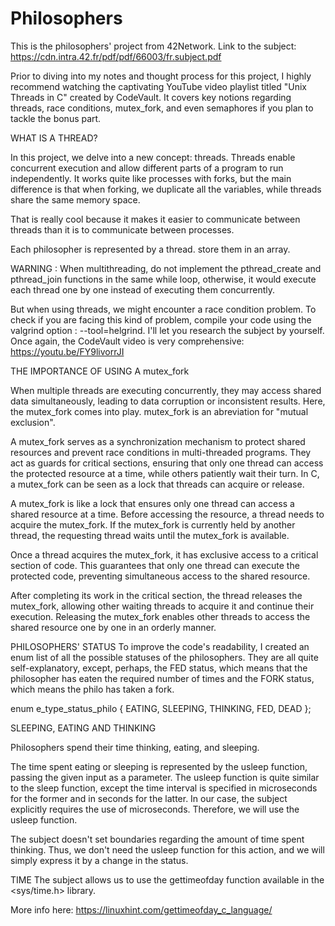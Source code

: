 # Philosophers

This is the philosophers' project from 42Network.
Link to the subject: https://cdn.intra.42.fr/pdf/pdf/66003/fr.subject.pdf

Prior to diving into my notes and thought process for this project, I highly recommend watching the captivating YouTube video playlist titled "Unix Threads in C" created by CodeVault. It covers key notions regarding threads, race conditions, mutex_fork, and even semaphores if you plan to tackle the bonus part.

WHAT IS A THREAD?

In this project, we delve into a new concept: threads. 
Threads enable concurrent execution and allow different parts of a program to run independently. It works quite like processes with forks, but the main difference is that when forking, we duplicate all the variables, while threads share the same memory space.

That is really cool because it makes it easier to communicate between threads than it is to communicate between processes.

Each philosopher is represented by a thread. 
store them in an array. 

WARNING : When multithreading, do not implement the pthread_create and pthread_join functions in the same while loop, otherwise, it would execute each thread one by one instead of executing them concurrently.

But when using threads, we might encounter a race condition problem. To check if you are facing this kind of problem, compile your code using the valgrind option : --tool=helgrind. I'll let you research the subject by yourself. Once again, the CodeVault video is very comprehensive: https://youtu.be/FY9livorrJI

THE IMPORTANCE OF USING A mutex_fork

When multiple threads are executing concurrently, they may access shared data simultaneously, leading to data corruption or inconsistent results. Here, the mutex_fork comes into play. mutex_fork is an abreviation for "mutual exclusion".

A mutex_fork serves as a synchronization mechanism to protect shared resources and prevent race conditions in multi-threaded programs. They act as guards for critical sections, ensuring that only one thread can access the protected resource at a time, while others patiently wait their turn. In C, a mutex_fork can be seen as a lock that threads can acquire or release.

A mutex_fork is like a lock that ensures only one thread can access a shared resource at a time. Before accessing the resource, a thread needs to acquire the mutex_fork. If the mutex_fork is currently held by another thread, the requesting thread waits until the mutex_fork is available.

Once a thread acquires the mutex_fork, it has exclusive access to a critical section of code. This guarantees that only one thread can execute the protected code, preventing simultaneous access to the shared resource.

After completing its work in the critical section, the thread releases the mutex_fork, allowing other waiting threads to acquire it and continue their execution. Releasing the mutex_fork enables other threads to access the shared resource one by one in an orderly manner.

PHILOSOPHERS' STATUS
To improve the code's readability, I created an enum list of all the possible statuses of the philosophers. They are all quite self-explanatory, except, perhaps, the FED status, which means that the philosopher has eaten the required number of times and the FORK status, which means the philo has taken a fork.

enum e_type_status_philo
{
EATING,
SLEEPING,
THINKING,
FED,
DEAD
};

SLEEPING, EATING AND THINKING

Philosophers spend their time thinking, eating, and sleeping.

The time spent eating or sleeping is represented by the usleep function, passing the given input as a parameter. The usleep function is quite similar to the sleep function, except the time interval is specified in microseconds for the former and in seconds for the latter. In our case, the subject explicitly requires the use of microseconds. Therefore, we will use the usleep function.

The subject doesn't set boundaries regarding the amount of time spent thinking. Thus, we don't need the usleep function for this action, and we will simply express it by a change in the status.

TIME
The subject allows us to use the gettimeofday function available in the <sys/time.h> library.

More info here: https://linuxhint.com/gettimeofday_c_language/